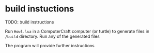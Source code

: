 # build instuctions

TODO: build instructions

Run `Howl.lua` in a ComputerCraft computer (or turtle) to generate files in
`/build` directory. Run any of the generated files

The program will provide further instructions
